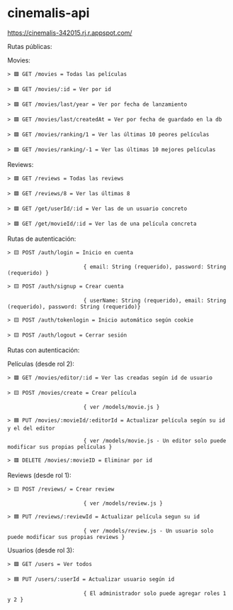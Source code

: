 # cinemalis-api

https://cinemalis-342015.rj.r.appspot.com/

Rutas públicas:
  
  Movies:
    
    > 🟩 GET /movies = Todas las películas
    
    > 🟩 GET /movies/:id = Ver por id
    
    > 🟩 GET /movies/last/year = Ver por fecha de lanzamiento
    
    > 🟩 GET /movies/last/createdAt = Ver por fecha de guardado en la db
    
    > 🟩 GET /movies/ranking/1 = Ver las últimas 10 peores películas
    
    > 🟩 GET /movies/ranking/-1 = Ver las últimas 10 mejores películas

  Reviews:
    
    > 🟩 GET /reviews = Todas las reviews
    
    > 🟩 GET /reviews/8 = Ver las últimas 8
    
    > 🟩 GET /get/userId/:id = Ver las de un usuario concreto
    
    > 🟩 GET /get/movieId/:id = Ver las de una película concreta

Rutas de autenticación:

    > 🟨 POST /auth/login = Inicio en cuenta

                            { email: String (requerido), password: String (requerido) }

    > 🟨 POST /auth/signup = Crear cuenta

                            { userName: String (requerido), email: String (requerido), password: String (requerido)}

    > 🟨 POST /auth/tokenlogin = Inicio automático según cookie

    > 🟨 POST /auth/logout = Cerrar sesión

Rutas con autenticación:

  Películas (desde rol 2):

    > 🟩 GET /movies/editor/:id = Ver las creadas según id de usuario

    > 🟨 POST /movies/create = Crear película

                            { ver /models/movie.js }

    > 🟦 PUT /movies/:movieId/:editorId = Actualizar película según su id y el del editor

                            { ver /models/movie.js - Un editor solo puede modificar sus propias películas }

    > 🟥 DELETE /movies/:movieID = Eliminar por id

  Reviews (desde rol 1):

    > 🟨 POST /reviews/ = Crear review

                            { ver /models/review.js }

    > 🟦 PUT /reviews/:reviewId = Actualizar película segun su id

                            { ver /models/review.js - Un usuario solo puede modificar sus propias reviews }

  Usuarios (desde rol 3):

    > 🟩 GET /users = Ver todos

    > 🟦 PUT /users/:userId = Actualizar usuario según id

                            { El administrador solo puede agregar roles 1 y 2 }
